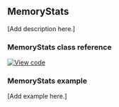 ## MemoryStats

[Add description here.]

### MemoryStats class reference

[![View code](https://www.mbed.com/embed/?type=library)](https://os.mbed.com/docs/v5.6/mbed-os-api-doxy/group__platform__stats.html)

### MemoryStats example

[Add example here.]
